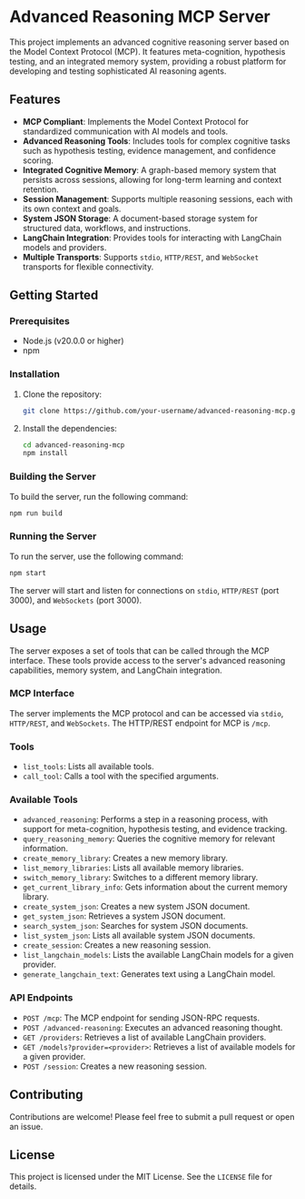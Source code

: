 # Advanced Reasoning MCP Server

This project implements an advanced cognitive reasoning server based on the Model Context Protocol (MCP). It features meta-cognition, hypothesis testing, and an integrated memory system, providing a robust platform for developing and testing sophisticated AI reasoning agents.

## Features

- **MCP Compliant**: Implements the Model Context Protocol for standardized communication with AI models and tools.
- **Advanced Reasoning Tools**: Includes tools for complex cognitive tasks such as hypothesis testing, evidence management, and confidence scoring.
- **Integrated Cognitive Memory**: A graph-based memory system that persists across sessions, allowing for long-term learning and context retention.
- **Session Management**: Supports multiple reasoning sessions, each with its own context and goals.
- **System JSON Storage**: A document-based storage system for structured data, workflows, and instructions.
- **LangChain Integration**: Provides tools for interacting with LangChain models and providers.
- **Multiple Transports**: Supports `stdio`, `HTTP/REST`, and `WebSocket` transports for flexible connectivity.

## Getting Started

### Prerequisites

- Node.js (v20.0.0 or higher)
- npm

### Installation

1. Clone the repository:
   ```bash
   git clone https://github.com/your-username/advanced-reasoning-mcp.git
   ```
2. Install the dependencies:
   ```bash
   cd advanced-reasoning-mcp
   npm install
   ```

### Building the Server

To build the server, run the following command:

```bash
npm run build
```

### Running the Server

To run the server, use the following command:

```bash
npm start
```

The server will start and listen for connections on `stdio`, `HTTP/REST` (port 3000), and `WebSockets` (port 3000).

## Usage

The server exposes a set of tools that can be called through the MCP interface. These tools provide access to the server's advanced reasoning capabilities, memory system, and LangChain integration.

### MCP Interface

The server implements the MCP protocol and can be accessed via `stdio`, `HTTP/REST`, and `WebSockets`. The HTTP/REST endpoint for MCP is `/mcp`.

### Tools

- `list_tools`: Lists all available tools.
- `call_tool`: Calls a tool with the specified arguments.

### Available Tools

- `advanced_reasoning`: Performs a step in a reasoning process, with support for meta-cognition, hypothesis testing, and evidence tracking.
- `query_reasoning_memory`: Queries the cognitive memory for relevant information.
- `create_memory_library`: Creates a new memory library.
- `list_memory_libraries`: Lists all available memory libraries.
- `switch_memory_library`: Switches to a different memory library.
- `get_current_library_info`: Gets information about the current memory library.
- `create_system_json`: Creates a new system JSON document.
- `get_system_json`: Retrieves a system JSON document.
- `search_system_json`: Searches for system JSON documents.
- `list_system_json`: Lists all available system JSON documents.
- `create_session`: Creates a new reasoning session.
- `list_langchain_models`: Lists the available LangChain models for a given provider.
- `generate_langchain_text`: Generates text using a LangChain model.

### API Endpoints

- `POST /mcp`: The MCP endpoint for sending JSON-RPC requests.
- `POST /advanced-reasoning`: Executes an advanced reasoning thought.
- `GET /providers`: Retrieves a list of available LangChain providers.
- `GET /models?provider=<provider>`: Retrieves a list of available models for a given provider.
- `POST /session`: Creates a new reasoning session.

## Contributing

Contributions are welcome! Please feel free to submit a pull request or open an issue.

## License

This project is licensed under the MIT License. See the `LICENSE` file for details.
